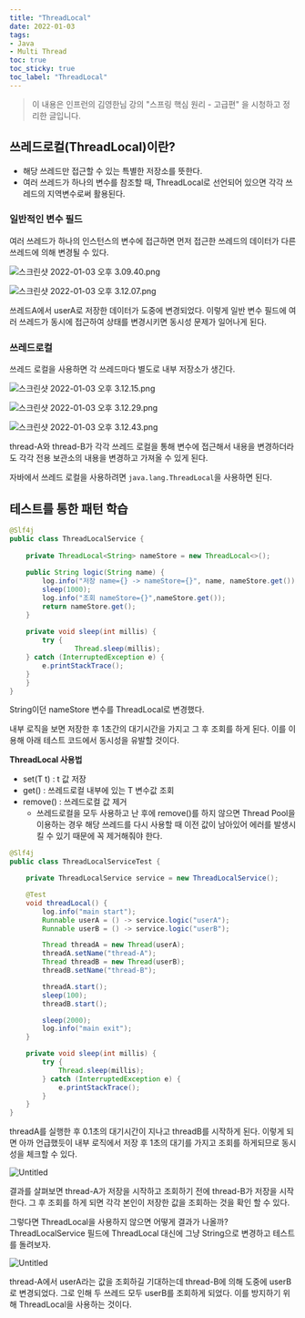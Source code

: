 ```yaml
---
title: "ThreadLocal"
date: 2022-01-03
tags:
- Java
- Multi Thread
toc: true
toc_sticky: true
toc_label: "ThreadLocal"
---
```


> 이 내용은 인프런의 김영한님 강의 "스프링 핵심 원리 - 고급편" 을 시청하고 정리한 글입니다.


## 쓰레드로컬(ThreadLocal)이란?

- 해당 쓰레드만 접근할 수 있는 특별한 저장소를 뜻한다.
- 여러 쓰레드가 하나의 변수를 참조할 때, ThreadLocal로 선언되어 있으면 각각 쓰레드의 지역변수로써 활용된다.

### 일반적인 변수 필드

여러 쓰레드가 하나의 인스턴스의 변수에 접근하면 먼저 접근한 쓰레드의 데이터가 다른 쓰레드에 의해 변경될 수 있다.

![스크린샷 2022-01-03 오후 3.09.40.png](/assets/image/threadlocal/threadlocal1.png)

![스크린샷 2022-01-03 오후 3.12.07.png](/assets/image/threadlocal/threadlocal2.png)

쓰레드A에서 userA로 저장한 데이터가 도중에 변경되었다. 
 이렇게 일반 변수 필드에 여러 쓰레드가 동시에 접근하여 상태를 변경시키면 동시성 문제가 일어나게 된다.

### 쓰레드로컬

쓰레드 로컬을 사용하면 각 쓰레드마다 별도로 내부 저장소가 생긴다.

![스크린샷 2022-01-03 오후 3.12.15.png](/assets/image/threadlocal/threadlocal3.png)

![스크린샷 2022-01-03 오후 3.12.29.png](/assets/image/threadlocal/threadlocal4.png)

![스크린샷 2022-01-03 오후 3.12.43.png](/assets/image/threadlocal/threadlocal5.png)

thread-A와 thread-B가 각각 쓰레드 로컬을 통해 변수에 접근해서 내용을 변경하더라도 각각 전용 보관소의 내용을 변경하고 가져올 수 있게 된다.

자바에서 쓰레드 로컬을 사용하려면 `java.lang.ThreadLocal`을 사용하면 된다.

## 테스트를 통한 패턴 학습

```java
@Slf4j
public class ThreadLocalService {
	
	private ThreadLocal<String> nameStore = new ThreadLocal<>();
      
	public String logic(String name) {
		log.info("저장 name={} -> nameStore={}", name, nameStore.get()); nameStore.set(name);
		sleep(1000);
		log.info("조회 nameStore={}",nameStore.get());
		return nameStore.get();
	}
	      
	private void sleep(int millis) {
		try {
				Thread.sleep(millis);
    } catch (InterruptedException e) {
        e.printStackTrace();
    }
	} 
}
```

String이던 nameStore 변수를 ThreadLocal로 변경했다.

내부 로직을 보면 저장한 후 1초간의 대기시간을 가지고 그 후 조회를 하게 된다. 이를 이용해 아래 테스트 코드에서 동시성을 유발할 것이다.

**ThreadLocal<T> 사용법**

- set(T t) : t 값 저장
- get() : 쓰레드로컬 내부에 있는 T 변수값 조회
- remove() : 쓰레드로컬 값 제거
    - 쓰레드로컬을 모두 사용하고 난 후에 remove()를 하지 않으면 Thread Pool을 이용하는 경우 해당 쓰레드를 다시 사용할 때 이전 값이 남아있어 에러를 발생시킬 수 있기 때문에 꼭 제거해줘야 한다.

```java
@Slf4j
public class ThreadLocalServiceTest {

    private ThreadLocalService service = new ThreadLocalService();

    @Test
    void threadLocal() {
        log.info("main start");
        Runnable userA = () -> service.logic("userA");
        Runnable userB = () -> service.logic("userB");

        Thread threadA = new Thread(userA);
        threadA.setName("thread-A");
        Thread threadB = new Thread(userB);
        threadB.setName("thread-B");

        threadA.start();
        sleep(100);
        threadB.start();

        sleep(2000);
        log.info("main exit");
    }

    private void sleep(int millis) {
        try {
            Thread.sleep(millis);
        } catch (InterruptedException e) {
            e.printStackTrace();
        }
    }
}
```

threadA를 실행한 후 0.1초의 대기시간이 지나고 threadB를 시작하게 된다.
이렇게 되면 아까 언급했듯이 내부 로직에서 저장 후 1초의 대기를 가지고 조회를 하게되므로 동시성을 체크할 수 있다.

![Untitled](/assets/image/threadlocal/threadlocal6.png)

결과를 살펴보면 thread-A가 저장을 시작하고 조회하기 전에 thread-B가 저장을 시작한다.
그 후 조회를 하게 되면 각각 본인이 저장한 값을 조회하는 것을 확인 할 수 있다.

그렇다면 ThreadLocal을 사용하지 않으면 어떻게 결과가 나올까?
ThreadLocalService 필드에 ThreadLocal<String> 대신에 그냥 String으로 변경하고 테스트를 돌려보자.

![Untitled](/assets/image/threadlocal/threadlocal7.png)

thread-A에서 userA라는 값을 조회하길 기대하는데 thread-B에 의해 도중에 userB로 변경되었다.
그로 인해 두 쓰레드 모두 userB를 조회하게 되었다.
이를 방지하기 위해 ThreadLocal을 사용하는 것이다.